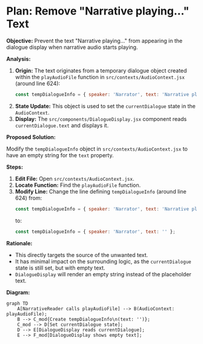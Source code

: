 # Plan: Remove "Narrative playing..." Text

**Objective:** Prevent the text "Narrative playing..." from appearing in the dialogue display when narrative audio starts playing.

**Analysis:**

1.  **Origin:** The text originates from a temporary dialogue object created within the `playAudioFile` function in `src/contexts/AudioContext.jsx` (around line 624):
    ```javascript
    const tempDialogueInfo = { speaker: 'Narrator', text: 'Narrative playing...' };
    ```
2.  **State Update:** This object is used to set the `currentDialogue` state in the `AudioContext`.
3.  **Display:** The `src/components/DialogueDisplay.jsx` component reads `currentDialogue.text` and displays it.

**Proposed Solution:**

Modify the `tempDialogueInfo` object in `src/contexts/AudioContext.jsx` to have an empty string for the `text` property.

**Steps:**

1.  **Edit File:** Open `src/contexts/AudioContext.jsx`.
2.  **Locate Function:** Find the `playAudioFile` function.
3.  **Modify Line:** Change the line defining `tempDialogueInfo` (around line 624) from:
    ```javascript
    const tempDialogueInfo = { speaker: 'Narrator', text: 'Narrative playing...' };
    ```
    to:
    ```javascript
    const tempDialogueInfo = { speaker: 'Narrator', text: '' };
    ```

**Rationale:**

*   This directly targets the source of the unwanted text.
*   It has minimal impact on the surrounding logic, as the `currentDialogue` state is still set, but with empty text.
*   `DialogueDisplay` will render an empty string instead of the placeholder text.

**Diagram:**

```mermaid
graph TD
    A[NarrativeReader calls playAudioFile] --> B(AudioContext: playAudioFile);
    B --> C_mod{Create tempDialogueInfo\n(text: '')};
    C_mod --> D[Set currentDialogue state];
    D --> E[DialogueDisplay reads currentDialogue];
    E --> F_mod[DialogueDisplay shows empty text];